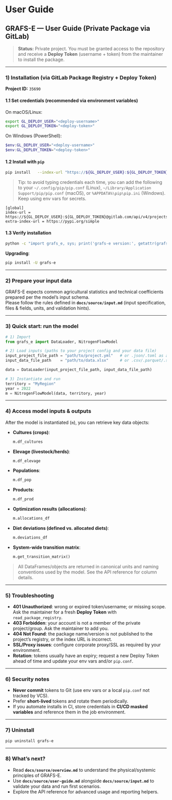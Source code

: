 # User Guide

## GRAFS-E — User Guide (Private Package via GitLab)

> **Status:** Private project. You must be granted access to the repository and receive a **Deploy Token** (username + token) from the maintainer to install the package.

---

### 1) Installation (via GitLab Package Registry + Deploy Token)

**Project ID:** `35690`

#### 1.1 Set credentials (recommended via environment variables)
On macOS/Linux:
```bash
export GL_DEPLOY_USER="<deploy-username>"
export GL_DEPLOY_TOKEN="<deploy-token>"
```

On Windows (PowerShell):
```powershell
$env:GL_DEPLOY_USER="<deploy-username>"
$env:GL_DEPLOY_TOKEN="<deploy-token>"
```

#### 1.2 Install with `pip`
```bash
pip install   --index-url "https://${GL_DEPLOY_USER}:${GL_DEPLOY_TOKEN}@gitlab.com/api/v4/projects/35690/packages/pypi/simple"   --extra-index-url "https://pypi.org/simple"   grafs-e
```

> Tip: to avoid typing credentials each time, you can add the following to your `~/.config/pip/pip.conf` (Linux), `~/Library/Application Support/pip/pip.conf` (macOS), or `%APPDATA%\pip\pip.ini` (Windows). Keep using env vars for secrets.
```
[global]
index-url = https://${GL_DEPLOY_USER}:${GL_DEPLOY_TOKEN}@gitlab.com/api/v4/projects/35690/packages/pypi/simple
extra-index-url = https://pypi.org/simple
```

#### 1.3 Verify installation
```bash
python -c "import grafs_e, sys; print('grafs-e version:', getattr(grafs_e, '__version__', 'unknown'))"
```

**Upgrading**:
```bash
pip install -U grafs-e
```

---

### 2) Prepare your input data

GRAFS-E expects common agricultural statistics and technical coefficients prepared per the model’s input schema.  
Please follow the rules defined in **`docs/source/input.md`** (input specification, files & fields, units, and validation hints).

---

### 3) Quick start: run the model

```python
# 1) Import
from grafs_e import DataLoader, NitrogenFlowModel

# 2) Load inputs (paths to your project config and your data file)
input_project_file_path = "path/to/project.yml"   # or .json/.toml as applicable
input_data_file_path    = "path/to/data.xlsx"     # or .csv/.parquet/.sqlite etc.

data = DataLoader(input_project_file_path, input_data_file_path)

# 3) Instantiate and run
territory = "MyRegion"
year = 2022
m = NitrogenFlowModel(data, territory, year)
```

---

### 4) Access model inputs & outputs

After the model is instantiated (`m`), you can retrieve key data objects:

- **Cultures (crops)**:  
  ```python
  m.df_cultures
  ```

- **Elevage (livestock/herds)**:  
  ```python
  m.df_elevage
  ```

- **Populations**:  
  ```python
  m.df_pop
  ```

- **Products**:  
  ```python
  m.df_prod
  ```

- **Optimization results (allocations)**:  
  ```python
  m.allocations_df
  ```

- **Diet deviations (defined vs. allocated diets)**:  
  ```python
  m.deviations_df
  ```

- **System-wide transition matrix**:  
  ```python
  m.get_transition_matrix()
  ```

> All DataFrames/objects are returned in canonical units and naming conventions used by the model. See the API reference for column details.

---

### 5) Troubleshooting

- **401 Unauthorized**: wrong or expired token/username; or missing scope. Ask the maintainer for a fresh **Deploy Token** with `read_package_registry`.
- **403 Forbidden**: your account is not a member of the private project/group. Ask the maintainer to add you.
- **404 Not Found**: the package name/version is not published to the project’s registry, or the index URL is incorrect.
- **SSL/Proxy issues**: configure corporate proxy/SSL as required by your environment.
- **Rotation**: tokens usually have an expiry; request a new Deploy Token ahead of time and update your env vars and/or `pip.conf`.

---

### 6) Security notes

- **Never commit** tokens to Git (use env vars or a local `pip.conf` not tracked by VCS).
- Prefer **short-lived** tokens and rotate them periodically.
- If you automate installs in CI, store credentials in **CI/CD masked variables** and reference them in the job environment.

---

### 7) Uninstall

```bash
pip uninstall grafs-e
```

---

### 8) What’s next?

- Read **`docs/source/overview.md`** to understand the physical/systemic principles of GRAFS-E.
- Use **`docs/source/user-guide.md`** alongside **`docs/source/input.md`** to validate your data and run first scenarios.
- Explore the API reference for advanced usage and reporting helpers.